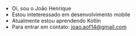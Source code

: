 - Oi, sou o João Henrique
- Estou inteteressado em desenvolvimento mobile
- Atualmente estou aprendendo Kotlin
- Para entrar em contato: joao.aof14@gmail.com
